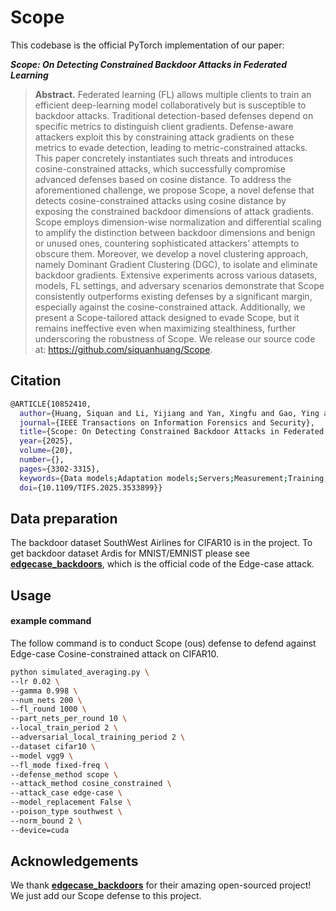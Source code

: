 # Scope
This codebase is the official PyTorch implementation of our paper:

***Scope: On Detecting Constrained Backdoor Attacks in Federated Learning***

>**Abstract.** Federated learning (FL) allows multiple clients to train an efficient deep-learning model collaboratively but is susceptible to backdoor attacks. Traditional detection-based defenses depend on specific metrics to distinguish client gradients. Defense-aware attackers exploit this by constraining attack gradients on these metrics to evade detection, leading to metric-constrained attacks. This paper concretely instantiates such threats and introduces cosine-constrained attacks, which successfully compromise advanced defenses based on cosine distance. To address the aforementioned challenge, we propose Scope, a novel defense that detects cosine-constrained attacks using cosine distance by exposing the constrained backdoor dimensions of attack gradients. Scope employs dimension-wise normalization and differential scaling to amplify the distinction between backdoor dimensions and benign or unused ones, countering sophisticated attackers’ attempts to obscure them. Moreover, we develop a novel clustering approach, namely Dominant Gradient Clustering (DGC), to isolate and eliminate backdoor gradients. Extensive experiments across various datasets, models, FL settings, and adversary scenarios demonstrate that Scope consistently outperforms existing defenses by a significant margin, especially against the cosine-constrained attack. Additionally, we present a Scope-tailored attack designed to evade Scope, but it remains ineffective even when maximizing stealthiness, further underscoring the robustness of Scope. We release our source code at: https://github.com/siquanhuang/Scope.

## Citation
```bash
@ARTICLE{10852410,
  author={Huang, Siquan and Li, Yijiang and Yan, Xingfu and Gao, Ying and Chen, Chong and Shi, Leyu and Chen, Biao and Ng, Wing W. Y.},
  journal={IEEE Transactions on Information Forensics and Security}, 
  title={Scope: On Detecting Constrained Backdoor Attacks in Federated Learning}, 
  year={2025},
  volume={20},
  number={},
  pages={3302-3315},
  keywords={Data models;Adaptation models;Servers;Measurement;Training;Federated learning;Prevention and mitigation;Euclidean distance;Computational modeling;Image edge detection;Federated learning;backdoor attack;malicious clients;backdoor detection;clustering method},
  doi={10.1109/TIFS.2025.3533899}}

```

## Data preparation

The backdoor dataset SouthWest Airlines for CIFAR10 is in the project. To get backdoor dataset Ardis for MNIST/EMNIST please see **[edgecase_backdoors](https://github.com/SanaAwan5/edgecase_backdoors)**, which is the official code of the Edge-case attack. 

## Usage

#### example command

The follow command is to conduct Scope (ous) defense to defend against Edge-case Cosine-constrained attack on CIFAR10.
```bash
python simulated_averaging.py \
--lr 0.02 \
--gamma 0.998 \
--num_nets 200 \
--fl_round 1000 \
--part_nets_per_round 10 \
--local_train_period 2 \
--adversarial_local_training_period 2 \
--dataset cifar10 \
--model vgg9 \
--fl_mode fixed-freq \
--defense_method scope \
--attack_method cosine_constrained \
--attack_case edge-case \
--model_replacement False \
--poison_type southwest \
--norm_bound 2 \
--device=cuda
```


## Acknowledgements

We thank **[edgecase_backdoors](https://github.com/SanaAwan5/edgecase_backdoors)** for their amazing open-sourced project! We just add our Scope defense to this project.

